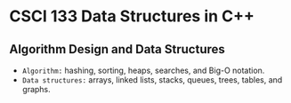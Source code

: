 # CSCI 133 Data Structures in C++
## Algorithm Design and Data Structures
- `Algorithm:` hashing, sorting, heaps, searches, and Big-O notation.
- `Data structures:` arrays, linked lists, stacks, queues, trees, tables, and graphs.
